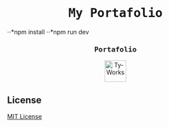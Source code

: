 <h1 align="center">
    <samp> My Portafolio </samp>
</h1>

⋅⋅*npm install
⋅⋅*npm run dev

<h3 align="center">
    <samp> Portafolio </samp>
</h3>
<p align="center">
    <a href="https://vader-7.github.io/Ty-Works/" target="_blank">
        <img src="https://user-images.githubusercontent.com/66812754/208713388-aff1c2ca-eee3-4c98-bb3e-24c3bdbcb863.png" alt="Ty-Works" width="50px" height="50px">
    </a>
</p>

## License
[MIT License](LICENSE)
